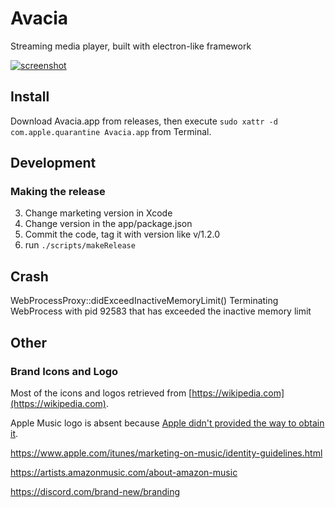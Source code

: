 # Avacia

Streaming media player, built with electron-like framework

[![screenshot](https://apla.github.io/avacia/images/screenshots/netflix-short@2x.jpg)](https://apla.github.io/avacia/)

## Install

Download Avacia.app from releases, then execute `sudo xattr -d com.apple.quarantine Avacia.app` from Terminal.

## Development

### Making the release

3. Change marketing version in Xcode
2. Change version in the app/package.json
1. Commit the code, tag it with version like v/1.2.0
0. run `./scripts/makeRelease`

## Crash

WebProcessProxy::didExceedInactiveMemoryLimit() Terminating WebProcess with pid 92583 that has exceeded the inactive memory limit

## Other

### Brand Icons and Logo

Most of the icons and logos retrieved from [https://wikipedia.com](https://wikipedia.com).

Apple Music logo is absent because [Apple didn't provided the way to obtain it](https://affiliate.itunes.apple.com/resources/).

https://www.apple.com/itunes/marketing-on-music/identity-guidelines.html

https://artists.amazonmusic.com/about-amazon-music

https://discord.com/brand-new/branding

